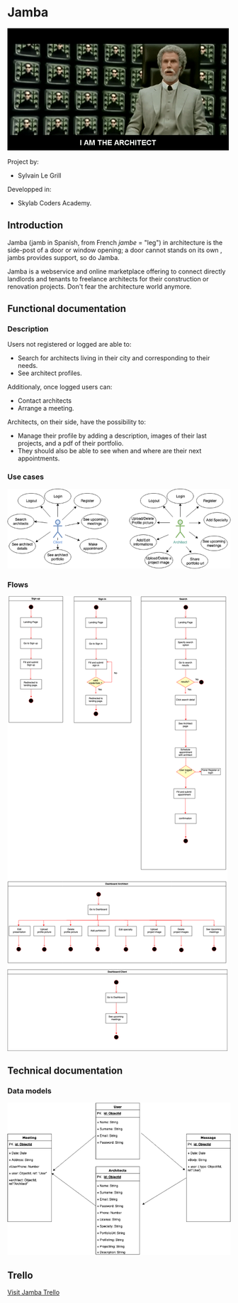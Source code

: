 

# Jamba 

![](./img/jamba-intro.gif)

Project by: 

 - Sylvain Le Grill

 Developped in: 
 - Skylab Coders Academy.

## Introduction

Jamba (jamb in Spanish,  from French *jambe* = "leg") in architecture is the side-post  of a door or window opening;
a door cannot stands on its own , jambs provides support, so do Jamba.


Jamba is a webservice and online marketplace offering to connect directly landlords and tenants to freelance architects for their construction or renovation projects. Don't fear the architecture world anymore.


## Functional documentation

### Description

Users not registered or logged are able to:
- Search for architects living in their city and corresponding to their needs. 
- See architect profiles.

Additionaly, once logged users can: 
- Contact architects
- Arrange a meeting.

Architects, on their side, have the possibility to: 
- Manage their profile by adding a description, images of their last projects, and a pdf of their portfolio.
- They should also be able to see when and where are their next appointments.

### Use cases

![image](./img/use-cases.png)

### Flows


![image](./img/flows.png)


## Technical documentation

### Data models

![image](./img/data-model.png)


## Trello 

[Visit Jamba Trello](https://trello.com/b/eOvepuLd/jamba)